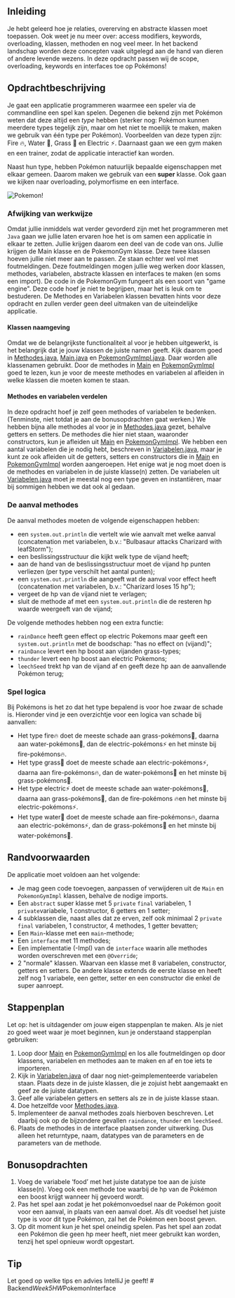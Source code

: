 ## Inleiding

Je hebt geleerd hoe je relaties, overerving en abstracte klassen moet toepassen. Ook weet je nu meer over: access modifiers, keywords, overloading, klassen, methoden en nog veel meer. In het backend landschap
worden deze concepten vaak uitgelegd aan de hand van dieren of andere levende wezens. In deze opdracht passen wij de scope, overloading, keywords en interfaces toe op Pokémons!

## Opdrachtbeschrijving

Je gaat een applicatie programmeren waarmee een speler via de commandline een spel kan spelen. Degenen die bekend zijn met Pokémon weten
dat deze altijd een _type_ hebben (sterker nog: Pokémon kunnen meerdere types tegelijk zijn, maar om het niet te moeilijk
te maken, maken we gebruik van één type per Pokémon). Voorbeelden van deze typen zijn: Fire 🔥, Water 🌊, Grass 🌿 en
Electric ⚡. Daarnaast gaan we een gym maken en een trainer, zodat de applicatie interactief kan worden.

Naast hun type, hebben Pokémon natuurlijk bepaalde eigenschappen met elkaar gemeen. Daarom maken we gebruik van een
**super** klasse. Ook gaan we kijken naar overloading, polymorfisme en een interface.


![Pokemon!](./assets/pokemon.JPG)


### Afwijking van werkwijze

Omdat jullie inmiddels wat verder gevorderd zijn met het programmeren met 
`Java` gaan we jullie laten ervaren hoe het is om samen een 
applicatie in elkaar te zetten. Jullie krijgen daarom een deel van de code van
ons. Jullie krijgen de Main klasse en de PokemonGym klasse.
Deze twee klassen hoeven jullie niet meer aan te passen.
Ze staan echter wel vol met foutmeldingen. Deze foutmeldingen mogen jullie weg werken
door klassen, methodes, variabelen, abstracte klassen en interfaces te maken (en soms een import).
De code in de PokemonGym fungeert als een soort van "game engine". Deze code hoef je niet te begrijpen, maar het is leuk om te bestuderen.
De Methodes en Variabelen klassen bevatten hints voor deze opdracht en zullen verder
geen deel uitmaken van de uiteindelijke applicatie.

#### Klassen naamgeving

Omdat we de belangrijkste functionaliteit al voor je hebben uitgewerkt, is het belangrijk dat je jouw
klassen de juiste namen geeft. Kijk daarom goed in [Methodes.java](./src/Methodes.java), [Main.java](./src/Main.java) en [PokemonGymImpl.java](./src/PokemonGymImpl.java). 
Daar worden alle klassenamen gebruikt.
Door de methodes in [Main](./src/Main.java) en [PokemonGymImpl](./src/PokemonGymImpl.java) 
goed te lezen, kun je voor de meeste methodes en variabelen al afleiden in welke klassen die moeten komen te staan.

#### Methodes en variabelen verdelen

In deze opdracht hoef je zelf geen methodes of variabelen te bedenken. (Tenminste, niet totdat je aan de bonusopdrachten gaat werken.) 
We hebben bijna alle methodes al voor je in [Methodes.java](./src/Methodes.java) gezet, behalve getters en setters.
De methodes die hier niet staan, waaronder constructors, kun je afleiden uit [Main](./src/Main.java) en [PokemonGymImpl](./src/PokemonGymImpl.java).
We hebben een aantal variabelen die je nodig hebt, beschreven in [Variabelen.java](./src/Variabelen.java), 
maar je kunt ze ook afleiden uit de getters, setters en constructors die in [Main](./src/Main.java) en [PokemonGymImpl](./src/PokemonGymImpl.java) worden aangeroepen.
Het enige wat je nog moet doen is de methodes en variabelen in de juiste klasse(n) zetten. 
De variabelen uit [Variabelen.java](./src/Variabelen.java) moet je meestal nog een type geven en instantiëren, maar bij sommigen hebben we dat ook al gedaan.

### De aanval methodes

De aanval methodes moeten de volgende eigenschappen hebben:
- een `system.out.println` die vertelt wie wie aanvalt met welke aanval (concatenation met variabelen, b.v.: "Bulbasaur attacks Charizard with leafStorm");
- een beslissingsstructuur die kijkt welk type de vijand heeft;
- aan de hand van de beslissingsstructuur moet de vijand hp punten verliezen (per type verschilt het aantal punten);
- een `system.out.println` die aangeeft wat de aanval voor effect heeft (concatenation met variabelen, b.v.: "Charizard loses 15 hp");
- vergeet de hp van de vijand niet te verlagen;
- sluit de methode af met een `system.out.println` die de resteren hp waarde weergeeft van de vijand;

De volgende methodes hebben nog een extra functie:
- `rainDance` heeft geen effect op electric Pokemons maar geeft een `system.out.println` met de boodschap: "has no effect on (vijand)";
- `rainDance` levert een hp boost aan vijanden grass-types;
- `thunder` levert een hp boost aan electric Pokemons;
- `leechSeed` trekt hp van de vijand af en geeft deze hp aan de aanvallende Pokémon terug;


### Spel logica

Bij Pokémons is het zo dat het type bepalend is voor hoe zwaar de schade is. Hieronder vind je een overzichtje voor een logica van schade bij aanvallen:
- Het type fire🔥 doet de meeste schade aan grass-pokémons🌿, daarna aan water-pokémons🌊, dan de electric-pokémons⚡ en het minste bij fire-pokémons🔥.
- Het type grass🌿 doet de meeste schade aan electric-pokémons⚡, daarna aan fire-pokémons🔥, dan de water-pokémons🌊 en het minste bij grass-pokémons🌿.
- Het type electric⚡ doet de meeste schade aan water-pokémons🌊, daarna aan grass-pokémons🌿, dan de fire-pokémons 🔥en het minste bij electric-pokémons⚡.
- Het type water🌊 doet de meeste schade aan fire-pokémons🔥, daarna aan electric-pokémons⚡, dan de grass-pokémons🌿 en het minste bij water-pokémons🌊.

## Randvoorwaarden

De applicatie moet voldoen aan het volgende:

- Je mag geen code toevoegen, aanpassen of verwijderen uit de `Main` en `PokemonGymImpl` klassen, behalve de nodige imports.
- Een `abstract` super klasse  met 5 `private` `final`  variabelen,  1 `private`variabele, 1 constructor, 6 getters en 1 setter;
- 4 subklassen die, naast alles dat ze erven, zelf ook minimaal 2 `private` `final` variabelen, 1 constructor, 4 methodes, 1 getter bevatten;
- Een `Main`-klasse met een `main`-methode;
- Een `interface` met 11 methodes;
- Een implementatie (-Impl) van de `interface` waarin alle methodes worden overschreven met een `@Override`;
- 2 "normale" klassen. Waarvan een klasse met 8 variabelen, constructor, getters en setters. De andere klasse extends de eerste klasse en heeft zelf nog 1 variabele, een getter, setter en een constructor die enkel de super aanroept. 


## Stappenplan
Let op: het is uitdagender om jouw eigen stappenplan te maken. Als je niet zo goed weet waar je moet beginnen, kun je onderstaand stappenplan gebruiken:
1. Loop door [Main](./src/Main.java) en [PokemonGymImpl](./src/PokemonGymImpl.java) en los alle foutmeldingen op door klassens, variabelen en methodes aan te maken en af en toe iets te importeren.
2. Kijk in [Variabelen.java](./src/Variabelen.java) of daar nog niet-geimplementeerde variabelen staan. Plaats deze in de juiste klassen, die je zojuist hebt aangemaakt en geef ze de juiste datatypen.
3. Geef alle variabelen getters en setters als ze in de juiste klasse staan.
4. Doe hetzelfde voor [Methodes.java](./src/Methodes.java).
5. Implementeer de aanval methodes zoals hierboven beschreven. Let daarbij ook op de bijzondere gevallen `raindance`, `thunder` en `leechSeed`.
6. Plaats de methodes in de interface plaatsen zonder uitwerking. Dus alleen het returntype, naam, datatypes van de parameters en de parameters van de methode.


## Bonusopdrachten

1. Voeg de variabele ‘food’ met het juiste datatype toe aan de juiste klasse(n). Voeg ook een methode toe waarbij de hp van de Pokémon een boost krijgt wanneer hij gevoerd wordt.
2. Pas het spel aan zodat je het pokémonvoedsel naar de Pokémon gooit voor een aanval, in plaats van een aanval doet. Als dit voedsel het juiste type is voor dit type Pokémon, zal het de Pokémon een boost geven. 
3. Op dit moment kun je het spel oneindig spelen. Pas het spel aan zodat een Pokémon die geen hp meer heeft, niet meer gebruikt kan worden, tenzij het spel opnieuw wordt opgestart.


## Tip

Let goed op welke tips en advies IntelliJ je geeft!
#   B a c k e n d _ W e e k 5 H W _ P o k e m o n I n t e r f a c e  
 